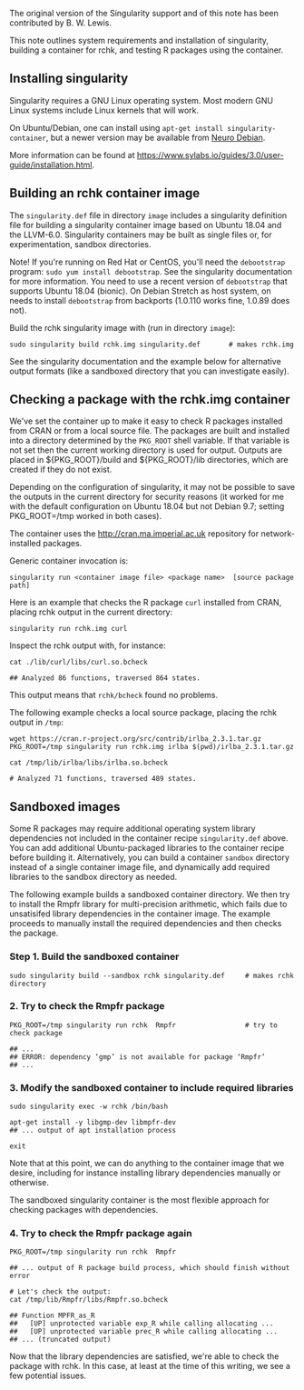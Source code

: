 The original version of the Singularity support and of this note has been
contributed by B. W. Lewis.

<!--
The rchk project, https://github.com/kalibera/rchk is an important tool for
detecting memory protection errors and related subtle bugs in R packages that
contain compiled code and the R source code itself.

The project uses the LLVM compiler toolchain with the whole program LLVM
extensions.  The rchk project includes recipes for Docker and Vagrant
systems to help automate the set up process to build either containers or
virtual machines that can then be used to check R packages.

This note and the corresponding `singularity.def` file present an alternative
simple container recipe using the Singularity container system
(https://www.sylabs.io/docs/). Singularity is a lightweight, serverless (that
is, no daemon process), container system for GNU Linux popular in HPC settings.
-->

This note outlines system requirements and installation of singularity,
building a container for rchk, and testing R packages using the container.

## Installing singularity

Singularity requires a GNU Linux operating system. Most modern GNU Linux
systems include Linux kernels that will work. 

On Ubuntu/Debian, one can install using `apt-get install singularity-container`, but 
a newer version may be available from
[Neuro Debian](http://neuro.debian.net/install_pkg.html?p=singularity-container).

More information can be found at
https://www.sylabs.io/guides/3.0/user-guide/installation.html.

## Building an rchk container image

The `singularity.def` file in directory `image` includes a singularity
definition file for building a singularity container image based on Ubuntu
18.04 and the LLVM-6.0.  Singularity containers may be built as single files
or, for experimentation, sandbox directories.

Note! If you're running on Red Hat or CentOS, you'll need the `debootstrap`
program: `sudo yum install debootstrap`. See the singularity documentation for
more information. You need to use a recent version of `debootstrap` that
supports Ubuntu 18.04 (bionic). On Debian Stretch as host system, on needs
to install `debootstrap` from backports (1.0.110 works fine, 1.0.89 does
not).

Build the rchk singularity image with (run in directory `image`):
```
sudo singularity build rchk.img singularity.def       # makes rchk.img
```

See the singularity documentation and the example below for alternative
output formats (like a sandboxed directory that you can investigate easily).

<!--
The container build process concludes with a usage message, or an error if
something goes wrong.
-->

## Checking a package with the rchk.img container

We've set the container up to make it easy to check R packages installed from
CRAN or from a local source file. The packages are built and installed into a
directory determined by the `PKG_ROOT` shell variable. If that variable is not
set then the current working directory is used for output.  Outputs are placed
in ${PKG_ROOT}/build and ${PKG_ROOT}/lib directories, which are created if they
do not exist.

Depending on the configuration of singularity, it may not be possible to
save the outputs in the current directory for security reasons (it worked
for me with the default configuration on Ubuntu 18.04 but not Debian 9.7;
setting PKG_ROOT=/tmp worked in both cases).

The container uses the http://cran.ma.imperial.ac.uk repository for
network-installed packages.

Generic container invocation is:
```
singularity run <container image file> <package name>  [source package path]
```

Here is an example that checks the R package `curl` installed from CRAN,
placing rchk output in the current directory:
```
singularity run rchk.img curl
```

Inspect the rchk output with, for instance:
```
cat ./lib/curl/libs/curl.so.bcheck 

## Analyzed 86 functions, traversed 864 states.
```
This output means that `rchk/bcheck` found no problems.

The following example checks a local source package, placing the rchk
output in `/tmp`:
```
wget https://cran.r-project.org/src/contrib/irlba_2.3.1.tar.gz
PKG_ROOT=/tmp singularity run rchk.img irlba $(pwd)/irlba_2.3.1.tar.gz

cat /tmp/lib/irlba/libs/irlba.so.bcheck 

# Analyzed 71 functions, traversed 489 states.
```

## Sandboxed images

Some R packages may require additional operating system library dependencies
not included in the container recipe `singularity.def` above. You can add
additional Ubuntu-packaged libraries to the container recipe before building
it. Alternatively, you can build a container `sandbox` directory instead of a
single container image file, and dynamically add required libraries to the
sandbox directory as needed.

The following example builds a sandboxed container directory. We then try to
install the Rmpfr library for multi-precision arithmetic, which fails due to
unsatisifed library dependencies in the container image. The example proceeds
to manually install the required dependencies and then checks the package.


### Step 1. Build the sandboxed container

```
sudo singularity build --sandbox rchk singularity.def     # makes rchk directory
```

### 2. Try to check the Rmpfr package

```
PKG_ROOT=/tmp singularity run rchk  Rmpfr                 # try to check package

## ...
## ERROR: dependency ‘gmp’ is not available for package ‘Rmpfr’
## ...
```

### 3. Modify the sandboxed container to include required libraries

```
sudo singularity exec -w rchk /bin/bash

apt-get install -y libgmp-dev libmpfr-dev
## ... output of apt installation process

exit
```

Note that at this point, we can do anything to the container image that we
desire, including for instance installing library dependencies manually or
otherwise.

The sandboxed singularity container is the most flexible approach for checking
packages with dependencies.

### 4. Try to check the Rmpfr package again

```
PKG_ROOT=/tmp singularity run rchk  Rmpfr

## ... output of R package build process, which should finish without error

# Let's check the output:
cat /tmp/lib/Rmpfr/libs/Rmpfr.so.bcheck 

## Function MPFR_as_R
##   [UP] unprotected variable exp_R while calling allocating ...
##   [UP] unprotected variable prec_R while calling allocating ...
## ... (truncated output)
```

Now that the library dependencies are satisfied, we're able to check the
package with rchk. In this case, at least at the time of this writing,
we see a few potential issues.
